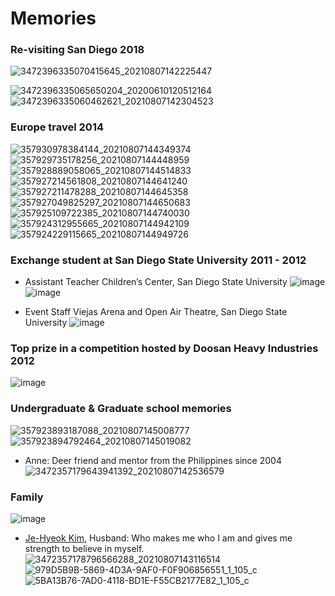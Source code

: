 # Memories  
### Re-visiting San Diego 2018
![3472396335070415645_20210807142225447](https://user-images.githubusercontent.com/88423201/128589699-d6f80590-2723-4dff-846a-904013cb5dc2.JPG)

![3472396335065650204_20200610120512164](https://user-images.githubusercontent.com/88423201/128589704-7fd57d6b-9069-4d42-9d70-4fa94153bd25.JPG)
![3472396335060462621_20210807142304523](https://user-images.githubusercontent.com/88423201/128589707-3f9c6f49-5028-4bd8-9b17-e1372572c14d.JPG)


### Europe travel 2014 
![357930978384144_20210807144349374](https://user-images.githubusercontent.com/88423201/128589719-0d135788-a1e5-4a2b-8317-5be0522aa5df.JPG)
![357929735178256_20210807144448959](https://user-images.githubusercontent.com/88423201/128589721-c8bf5d09-73d3-4a01-a81b-43b84e3ac2c9.JPG)
![357928889058065_20210807144514833](https://user-images.githubusercontent.com/88423201/128589724-c50ef6cb-6a15-4465-a03f-8e8a9b6627ac.JPG)
![357927214561808_20210807144641240](https://user-images.githubusercontent.com/88423201/128589727-7b324dd4-3f33-4c94-b00e-72db0b5c40bf.JPG)
![357927211478288_20210807144645358](https://user-images.githubusercontent.com/88423201/128589728-78b3ce97-693d-4143-83a0-9cbab0727613.JPG)
![357927049825297_20210807144650683](https://user-images.githubusercontent.com/88423201/128589731-9af96a3d-5867-4a69-a810-7fd887d17ce5.JPG)
![357925109722385_20210807144740030](https://user-images.githubusercontent.com/88423201/128589732-f3746852-dffe-4653-b7a0-4cc668214fe5.JPG)
![357924312955665_20210807144942109](https://user-images.githubusercontent.com/88423201/128589733-d40f1828-c236-4aae-a283-204b18042c07.JPG)
![357924229115665_20210807144949726](https://user-images.githubusercontent.com/88423201/128589736-652fb55e-5831-4a0b-a658-8249ebdf45a1.JPG)


### Exchange student at San Diego State University 2011 - 2012
  * Assistant Teacher Children’s Center, San Diego State University
![image](https://user-images.githubusercontent.com/88423201/128589789-d9ac04bc-37ce-443f-ad77-57ec0cf1fad1.png)
![image](https://user-images.githubusercontent.com/88423201/128589803-c8ecff8b-ed3a-4481-b10a-8c5f68c1c4fb.png)

  * Event Staff Viejas Arena and Open Air Theatre, San Diego State University
 ![image](https://user-images.githubusercontent.com/88423201/128590032-34233a6f-cc11-4b47-b156-5675095a6f28.png)

### Top prize in a competition hosted by Doosan Heavy Industries 2012
![image](https://user-images.githubusercontent.com/88423201/128590057-78615d6f-3ef3-448c-9e22-3b31150fe635.png)

### Undergraduate & Graduate school memories 
![357923893187088_20210807145008777](https://user-images.githubusercontent.com/88423201/128589741-1ab67fc2-1359-44ac-bf87-de83d87ada25.JPG)
![357923894792464_20210807145019082](https://user-images.githubusercontent.com/88423201/128589743-ec6b8226-e4ae-4915-abe4-bee4e7f04298.JPG)
* Anne: Deer friend and mentor from the Philippines since 2004
![3472357179643941392_20210807142536579](https://user-images.githubusercontent.com/88423201/128589709-49bb7582-1aee-4d38-a05e-28673c461feb.JPG)

### Family
![image](https://user-images.githubusercontent.com/88423201/128590090-7acc989b-7fed-4400-8ace-ace431045c82.png)

* [Je-Hyeok Kim](https://scholar.google.com/citations?user=3WCUuN4AAAAJ&hl=en&oi=sra), Husband: Who makes me who I am and gives me strength to believe in myself. 
![3472357178796566288_20210807143116514](https://user-images.githubusercontent.com/88423201/128589712-25524650-632e-41a1-8821-648d3b283787.PNG)
![979D5B9B-5869-4D3A-9AF0-F0F906856551_1_105_c](https://user-images.githubusercontent.com/88423201/128590125-2633fdd9-8832-49bc-affa-daa6519d1218.jpeg)
![5BA13B76-7AD0-4118-BD1E-F55CB2177E82_1_105_c](https://user-images.githubusercontent.com/88423201/128590137-c9e0e26f-fd5e-46e5-90c1-db1b58da9bbe.jpeg)

